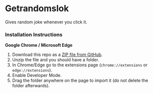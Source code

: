# Getrandomslok

Gives random joke whenever you click it. 

### Installation Instructions
**Google Chrome / Microsoft Edge** 
1. Download this repo as a [ZIP file from GitHub](https://api.github.com/repos/chirag127/Getrandomslok/zipball/main).
1. Unzip the file and you should have a folder.
1. In Chrome/Edge go to the extensions page (`chrome://extensions` or `edge://extensions`).
1. Enable Developer Mode.
1. Drag the folder anywhere on the page to import it (do not delete the folder afterwards).

